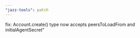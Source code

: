 ```yaml
---
"jazz-tools": patch
---
```


fix: Account.create() type now accepts peersToLoadFrom and initialAgentSecret"
